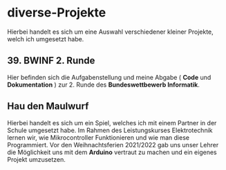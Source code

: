 # diverse-Projekte

Hierbei handelt es sich um eine Auswahl verschiedener kleiner Projekte, welch ich umgesetzt habe.

## 39. BWINF 2. Runde
Hier befinden sich die Aufgabenstellung und meine Abgabe ( __Code__ und __Dokumentation__ ) zur 2. Runde des __Bundeswettbewerb Informatik__.

## Hau den Maulwurf
Hierbei handelt es sich um ein Spiel, welches ich mit einem Partner in der Schule umgesetzt habe. Im Rahmen des Leistungskurses Elektrotechnik lernen wir, wie Mikrocontroller
Funktionieren und wie man diese Programmiert. Vor den Weihnachtsferien 2021/2022 gab uns unser Lehrer die Möglichkeit uns mit dem __Arduino__ vertraut zu machen und ein eigenes
Projekt umzusetzen. 
